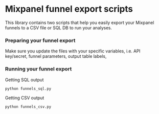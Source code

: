 # Mixpanel funnel export scripts

This library contains two scripts that help you easily export your Mixpanel funnels to a CSV file or SQL DB to run your analyses.

### Preparing your funnel export

Make sure you update the files with your specific variables, i.e. API key/secret, funnel parameters, output table labels, 

### Running your funnel export

Getting SQL output

```
python funnels_sql.py
```

Getting CSV output

```
python funnels_csv.py
```
